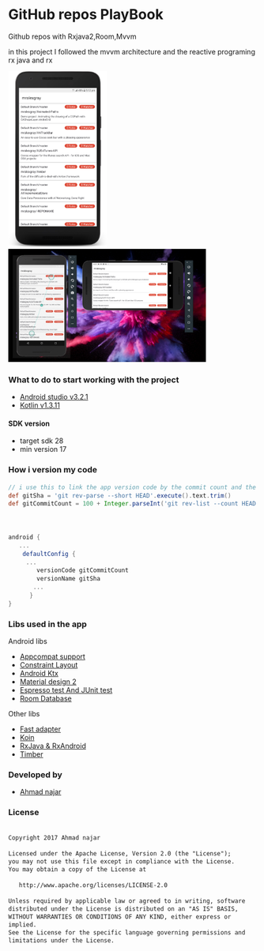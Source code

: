 # GitHub repos PlayBook

Github repos with Rxjava2,Room,Mvvm

in this project I followed the mvvm architecture and the reactive programing rx java and rx

<img src="/images/device-2018-12-14-171301.png" width="200">
<img src="/images/image.png" width="400">



### What to do to start working with the project 
- [Android studio v3.2.1](https://developer.android.com/studio/)
- [Kotlin v1.3.11](https://kotlinlang.org/docs/reference/)

#### SDK version

 * target sdk 28
 * min version 17
 
 
### How i version my code 

```gradle
// i use this to link the app version code by the commit count and the version name by the commit number
def gitSha = 'git rev-parse --short HEAD'.execute().text.trim()
def gitCommitCount = 100 + Integer.parseInt('git rev-list --count HEAD'.execute().text.trim())



android {
   ...
    defaultConfig {
     ...
        versionCode gitCommitCount
        versionName gitSha
       ... 
      }
}

``` 
 

### Libs used in the app

   Android libs
   * [Appcompat support](https://developer.android.com/topic/libraries/support-library/revisions)
   * [Constraint Layout](https://developer.android.com/topic/libraries/support-library/revisions)
   * [Android Ktx](https://developer.android.com/kotlin/ktx) 
   * [Material design 2](https://material.io/develop/android/)
   * [Espresso test And JUnit test](https://developer.android.com/topic/libraries/support-library/revisions) 
   * [Room Database](https://developer.android.com/topic/libraries/support-library/revisions) 
   
   Other libs 
   * [Fast adapter](https://github.com/mikepenz/FastAdapter)
   * [Koin](https://insert-koin.io/)
   * [RxJava & RxAndroid](https://github.com/ReactiveX/RxJava)
   * [Timber](https://github.com/JakeWharton/timber)
    

### Developed by 

   * [Ahmad najar](http://geniusforapp.com)


### License

```text

Copyright 2017 Ahmad najar

Licensed under the Apache License, Version 2.0 (the "License");
you may not use this file except in compliance with the License.
You may obtain a copy of the License at

   http://www.apache.org/licenses/LICENSE-2.0

Unless required by applicable law or agreed to in writing, software
distributed under the License is distributed on an "AS IS" BASIS,
WITHOUT WARRANTIES OR CONDITIONS OF ANY KIND, either express or implied.
See the License for the specific language governing permissions and
limitations under the License.

```